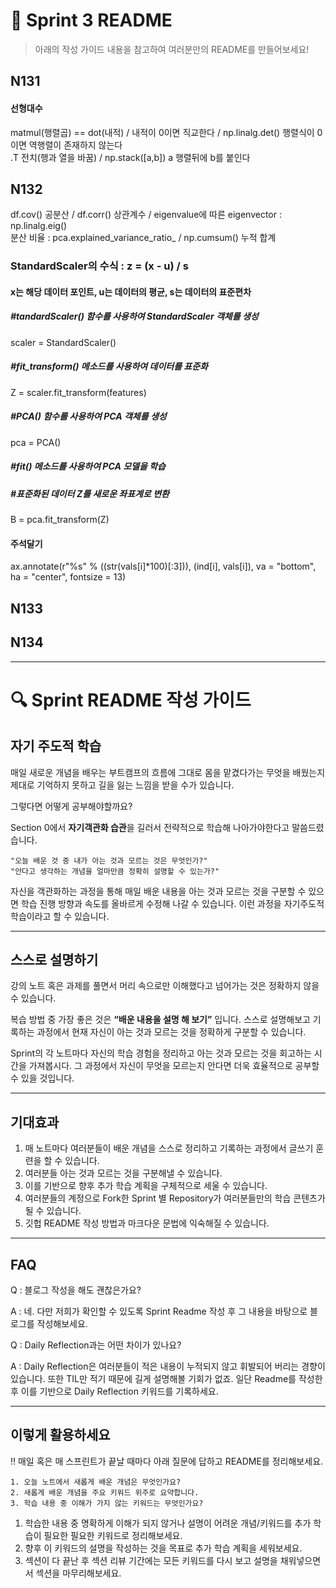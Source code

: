 # 📝 Sprint 3 README

> 아래의 작성 가이드 내용을 참고하여 여러분만의 README를 만들어보세요!

## N131
#### 선형대수
matmul(행렬곱) == dot(내적) / 내적이 0이면 직교한다 / np.linalg.det() 행렬식이 0이면 역행렬이 존재하지 않는다 </br>
.T 전치(행과 열을 바꿈) / np.stack([a,b]) a 행렬뒤에 b를 붙인다
## N132
df.cov() 공분산 / df.corr() 상관계수 / eigenvalue에 따른 eigenvector : np.linalg.eig()</br>
분산 비율 : pca.explained_variance_ratio_ / np.cumsum() 누적 합계
### StandardScaler의 수식 : z = (x - u) / s
#### x는 해당 데이터 포인트, u는 데이터의 평균, s는 데이터의 표준편차
##### #tandardScaler() 함수를 사용하여 StandardScaler 객체를 생성
scaler = StandardScaler()
##### #fit_transform() 메소드를 사용하여 데이터를 표준화
Z = scaler.fit_transform(features)
##### #PCA() 함수를 사용하여 PCA 객체를 생성
pca = PCA()
##### #fit() 메소드를 사용하여 PCA 모델을 학습
##### #표준화된 데이터 Z를 새로운 좌표계로 변환
B = pca.fit_transform(Z)</br>
#### 주석달기
ax.annotate(r"%s" % ((str(vals[i]*100)[:3])), (ind[i], vals[i]), va = "bottom", ha = "center", fontsize = 13)
## N133

## N134

---

# 🔍 Sprint README 작성 가이드

## 자기 주도적 학습

매일 새로운 개념을 배우는 부트캠프의 흐름에 그대로 몸을 맡겼다가는 무엇을 배웠는지 제대로 기억하지 못하고 길을 잃는 느낌을 받을 수가 있습니다.

그렇다면 어떻게 공부해야할까요?

Section 0에서 **자기객관화 습관**을 길러서 전략적으로 학습해 나아가야한다고 말씀드렸습니다. 

```markup
"오늘 배운 것 중 내가 아는 것과 모르는 것은 무엇인가?"
"안다고 생각하는 개념을 얼마만큼 정확히 설명할 수 있는가?"
```

자신을 객관화하는 과정을 통해 매일 배운 내용을 아는 것과 모르는 것을 구분할 수 있으면 학습 진행 방향과 속도를 올바르게 수정해 나갈 수 있습니다. 이런 과정을 자기주도적 학습이라고 할 수 있습니다. 

---

## 스스로 설명하기

강의 노트 혹은 과제를 풀면서 머리 속으로만 이해했다고 넘어가는 것은 정확하지 않을 수 있습니다. 

복습 방법 중 가장 좋은 것은 **“배운 내용을 설명 해 보기”** 입니다. 스스로 설명해보고 기록하는 과정에서 현재 자신이 아는 것과 모르는 것을 정확하게 구분할 수 있습니다. 

Sprint의 각 노트마다 자신의 학습 경험을 정리하고 아는 것과 모르는 것을 회고하는 시간을 가져봅시다.
그 과정에서 자신이 무엇을 모르는지 안다면 더욱 효율적으로 공부할 수 있을 것입니다.

---

## 기대효과

1. 매 노트마다 여러분들이 배운 개념을 스스로 정리하고 기록하는 과정에서 글쓰기 훈련을 할 수 있습니다.
2. 여러분들 아는 것과 모르는 것을 구분해낼 수 있습니다.
3. 이를 기반으로 향후 추가 학습 계획을 구체적으로 세울 수 있습니다.
4. 여러분들의 계정으로 Fork한 Sprint 별 Repository가 여러분들만의 학습 콘텐츠가 될 수 있습니다. 
5. 깃헙 README 작성 방법과 마크다운 문법에 익숙해질 수 있습니다. 

---
## FAQ

Q : 블로그 작성을 해도 괜찮은가요?

A : 네. 다만 저희가 확인할 수 있도록 Sprint Readme 작성 후 그 내용을 바탕으로 블로그를 작성해보세요.

Q : Daily Reflection과는 어떤 차이가 있나요?

A : Daily Reflection은 여러분들이 적은 내용이 누적되지 않고 휘발되어 버리는 경향이 있습니다. 또한 TIL만 적기 때문에 길게 설명해볼 기회가 없죠. 일단 Readme를 작성한 후 이를 기반으로 Daily Reflection 키워드를 기록하세요.

---

## 이렇게 활용하세요

‼️ 매일 혹은 매 스프린트가 끝날 때마다 아래 질문에 답하고 README를 정리해보세요.

```markup
1. 오늘 노트에서 새롭게 배운 개념은 무엇인가요?
2. 새롭게 배운 개념을 주요 키워드 위주로 요약합니다.
3. 학습 내용 중 이해가 가지 않는 키워드는 무엇인가요?
```

1. 학습한 내용 중 명확하게 이해가 되지 않거나 설명이 어려운 개념/키워드를 추가 학습이 필요한 필요한 키워드로 정리해보세요. 
2. 향후 이 키워드의 설명을 작성하는 것을 목표로 추가 학습 계획을 세워보세요.
3. 섹션이 다 끝난 후 섹션 리뷰 기간에는 모든 키워드를 다시 보고 설명을 채워넣으면서 섹션을 마무리해보세요.

